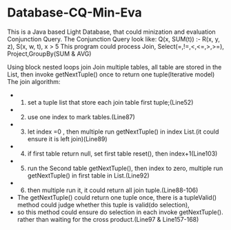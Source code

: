 # Database-CQ-Min-Eva
This is a Java based Light Database, that could minization and evaluation Conjunction Query.
The Conjunction Query look like: Q(x, SUM(t)) :- R(x, y, z), S(x, w, t), x > 5
This program could process Join, Select(=,!=,<,<=,>,>=), Project,GroupBy(SUM & AVG)

Using block nested loops join
Join multiple tables, all table are stored in the List<ScanOperator>, then invoke getNextTuple() once to return one tuple(Iterative model) 
The join algorithm:
 * 1. set a tuple list that store each join table first tuple;(Line52)
 * 2. use one index to mark tables.(Line87)
 * 3. let index =0 , then multiple run getNextTuple() in index List<ScanOperator>.(it could ensure it is left join)(Line89)
 * 4. if first table return null, set first table reset(), then index+1(Line103)
 * 5. run the Second table getNextTuple(), then index to zero, multiple run getNextTuple() in first table in List<ScanOperator>.(Line92)
 * 6. then multiple run it, it could return all join tuple.(Line88-106)
 * The getNextTuple() could return one tuple once, there is a tupleValid() method could judge whether this tuple is valid(do selection), 
 * so this method could ensure do selection in each invoke getNextTuple(). rather than waiting for the cross product.(Line97 & Line157-168)